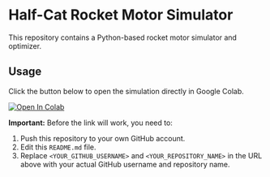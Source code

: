 # Half-Cat Rocket Motor Simulator

This repository contains a Python-based rocket motor simulator and optimizer.

## Usage

Click the button below to open the simulation directly in Google Colab.

[![Open In Colab](https://colab.research.google.com/assets/colab-badge.svg)](https://colab.research.google.com/github/<YOUR_GITHUB_USERNAME>/<YOUR_REPOSITORY_NAME>/blob/main/halfcatsim.ipynb)

**Important:** Before the link will work, you need to:
1.  Push this repository to your own GitHub account.
2.  Edit this `README.md` file.
3.  Replace `<YOUR_GITHUB_USERNAME>` and `<YOUR_REPOSITORY_NAME>` in the URL above with your actual GitHub username and repository name.
